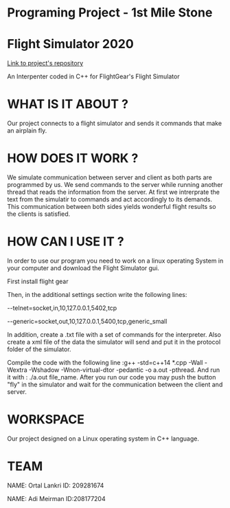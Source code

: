 # Programing Project - 1st Mile Stone
# Flight Simulator 2020

[Link to project's repository](https://github.com/adiM3344/ex3)

An Interpenter coded in C++ for FlightGear's Flight Simulator

# WHAT IS IT ABOUT ?

Our project connects to a flight simulator and sends it commands that make an airplain fly.

# HOW DOES IT WORK ?

We simulate communication between server and client as both parts are programmed by us.
We send commands to the server while running another thread that reads the information from the server.
At first we intrerprate the text from the simulatir to commands and act accordingly to its demands.
This communication between both sides yields wonderful flight results so the clients is satisfied.

# HOW CAN I USE IT ?

In order to use our program you need to work on a linux operating System in your computer and download the
Flight Simulator gui.

First install flight gear

Then, in the additional settings section write the following lines:

--telnet=socket,in,10,127.0.0.1,5402,tcp

--generic=socket,out,10,127.0.0.1,5400,tcp,generic_small

In addition, create a .txt file with a set of commands for the interpreter. Also create a xml file of the data the simulator will send and put it in the protocol folder of the simulator.

Compile the code with the following line :g++ -std=c++14 *.cpp -Wall -Wextra -Wshadow -Wnon-virtual-dtor -pedantic -o a.out -pthread. And run it with : ./a.out file_name.
After you run our code you may push the button "fly" in the simulator and wait for the communication between
the client and server.

# WORKSPACE

Our project designed on a Linux operating system in C++ language.

# TEAM

NAME: Ortal Lankri
ID: 209281674

NAME: Adi Meirman
ID:208177204

